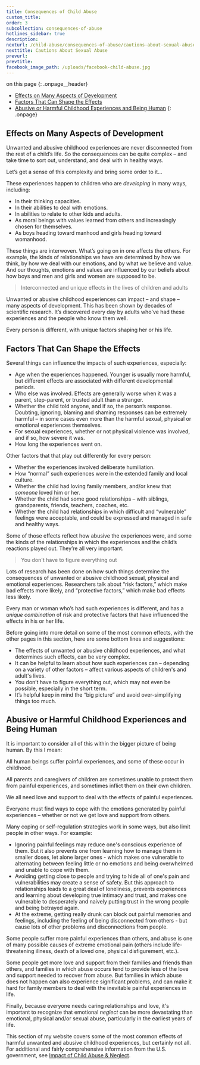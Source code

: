 ```yaml
---
title: Consequences of Child Abuse
custom_title:
order: 3
subcollection: consequences-of-abuse
hotlines_sidebar: true
description:
nexturl: /child-abuse/consequences-of-abuse/cautions-about-sexual-abuse/
nexttitle: Cautions About Sexual Abuse
prevurl:
prevtitle:
facebook_image_path: /uploads/facebook-child-abuse.jpg
---
```



on this page
{: .onpage__header}

* [Effects on Many Aspects of Development](#effects-on-many-aspects-of-development)
* [Factors That Can Shape the Effects](#factors-that-can-shape-the-effects)
* [Abusive or Harmful Childhood Experiences and Being Human](#abusive-or-harmful-childhood-experiences-and-being-human)
{: .onpage}

## Effects on Many Aspects of Development

Unwanted and abusive childhood experiences are never disconnected from the rest of a child’s life. So the consequences can be quite complex – and take time to sort out, understand, and deal with in healthy ways.

Let’s get a sense of this complexity and bring some order to it…

These experiences happen to children who are *developing* in many ways, including:

* In their thinking capacities.
* In their abilities to deal with emotions.
* In abilities to relate to other kids and adults.
* As moral beings with values learned from others and increasingly chosen for themselves.
* As boys heading toward manhood and girls heading toward womanhood.


These things are interwoven. What’s going on in one affects the others. For example, the kinds of relationships we have are determined by how we think, by how we deal with our emotions, and by what we believe and value. And our thoughts, emotions and values are influenced by our beliefs about how boys and men and girls and women are supposed to be.

> Interconnected and unique effects in the lives of children and adults

Unwanted or abusive childhood experiences can impact – and shape – many aspects of development. This has been shown by decades of scientific research. It’s discovered every day by adults who've had these experiences and the people who know them well.

Every person is different, with unique factors shaping her or his life.

## Factors That Can Shape the Effects

Several things can influence the impacts of such experiences, especially:

* Age when the experiences happened. Younger is usually more harmful, but different effects are associated with different developmental periods.
* Who else was involved. Effects are generally worse when it was a parent, step-parent, or trusted adult than a stranger.
* Whether the child told anyone, and if so, the person’s response. Doubting, ignoring, blaming and shaming responses can be extremely harmful – in some cases even more than the harmful sexual, physical or emotional experiences themselves.
* For sexual experiences, whether or not physical violence was involved, and if so, how severe it was.
* How long the experiences went on.


Other factors that that play out differently for every person:

* Whether the experiences involved deliberate humiliation.
* How “normal” such experiences were in the extended family and local culture.
* Whether the child had loving family members, and/or knew that *someone* loved him or her.
* Whether the child had some good relationships – with siblings, grandparents, friends, teachers, coaches, etc.
* Whether the child had relationships in which difficult and “vulnerable” feelings were acceptable, and could be expressed and managed in safe and healthy ways.


Some of those effects reflect how abusive the experiences were, and some the kinds of the relationships in which the experiences and the child’s reactions played out. They’re all very important.

> You don't have to figure everything out

Lots of research has been done on how such things determine the consequences of unwanted or abusive childhood sexual, physical and emotional experiences. Researchers talk about “risk factors,” which make bad effects more likely, and “protective factors,” which make bad effects less likely.

Every man or woman who’s had such experiences is different, and has a *unique combination* of risk and protective factors that have influenced the effects in his or her life.

Before going into more detail on some of the most common effects, with the other pages in this section, here are some bottom lines and suggestions:

* The effects of unwanted or abusive childhood experiences, and what determines such effects, can be very complex.
* It can be helpful to learn about how such experiences can – depending on a variety of other factors – affect various aspects of children's and adult's lives.
* You don’t have to figure everything out, which may not even be possible, especially in the short term.
* It’s helpful keep in mind the “big picture” and avoid over-simplifying things too much.


## Abusive or Harmful Childhood Experiences and Being Human

It is important to consider all of this within the bigger picture of being human. By this I mean:

All human beings suffer painful experiences, and some of these occur in childhood.

All parents and caregivers of children are sometimes unable to protect them from painful experiences, and sometimes inflict them on their own children.

We all need love and support to deal with the effects of painful experiences.

Everyone must find ways to cope with the emotions generated by painful experiences – whether or not we get love and support from others.

Many coping or self-regulation strategies work in some ways, but also limit people in other ways. For example:

* Ignoring painful feelings may reduce one's conscious experience of them. But it also prevents one from learning how to manage them in smaller doses, let alone larger ones - which makes one vulnerable to alternating between feeling little or no emotions and being overwhelmed and unable to cope with them.
* Avoiding getting close to people and trying to hide all of one's pain and vulnerabilities may create a sense of safety. But this approach to relationships leads to a great deal of loneliness, prevents experiences and learning about developing true intimacy and trust, and makes one vulnerable to desperately and naively putting trust in the wrong people and being betrayed again.
* At the extreme, getting really drunk can block out painful memories and feelings, including the feeling of being disconnected from others - but cause lots of other problems and disconnections from people.


Some people suffer more painful experiences than others, and abuse is one of many possible causes of extreme emotional pain (others include life-threatening illness, death of a loved one, physical disfigurement, etc.).

Some people get more love and support from their families and friends than others, and families in which abuse occurs tend to provide less of the love and support needed to recover from abuse. But families in which abuse does not happen can also experience significant problems, and can make it hard for family members to deal with the inevitable painful experiences in life.

Finally, because everyone needs caring relationships and love, it's important to recognize that emotional *neglect* can be more devastating than emotional, physical and/or sexual abuse, particularly in the earliest years of life.

This section of my website covers some of the most common effects of harmful unwanted and abusive childhood experiences, but certainly not all. For additional and fairly comprehensive information from the U.S. government, see [Impact of Child Abuse & Neglect](https://www.childwelfare.gov/topics/can/impact/).